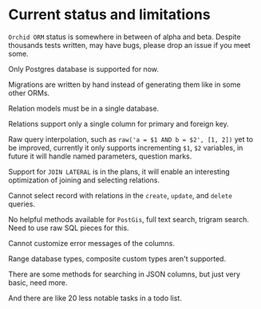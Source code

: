 # Current status and limitations

`Orchid ORM` status is somewhere in between of alpha and beta.
Despite thousands tests written, may have bugs, please drop an issue if you meet some.

Only Postgres database is supported for now.

Migrations are written by hand instead of generating them like in some other ORMs.

Relation models must be in a single database.

Relations support only a single column for primary and foreign key.

Raw query interpolation, such as `raw('a = $1 AND b = $2', [1, 2])` yet to be improved,
currently it only supports incrementing `$1`, `$2` variables, in future it will handle named parameters, question marks.

Support for `JOIN LATERAL` is in the plans, it will enable an interesting optimization of joining and selecting relations.

Cannot select record with relations in the `create`, `update`, and `delete` queries.

No helpful methods available for `PostGis`, full text search, trigram search. Need to use raw SQL pieces for this.

Cannot customize error messages of the columns.

Range database types, composite custom types aren't supported.

There are some methods for searching in JSON columns, but just very basic, need more.

And there are like 20 less notable tasks in a todo list.
